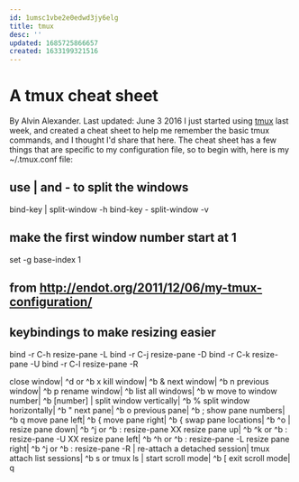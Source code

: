 ```yaml
---
id: 1umsc1vbe2e0edwd3jy6elg
title: tmux
desc: ''
updated: 1685725866657
created: 1633199321516
---
```


# A tmux cheat sheet

By Alvin Alexander. Last updated: June 3 2016
I just started using [tmux](http://tmux.sourceforge.net/) last week, and
created a cheat sheet to help me remember the basic tmux commands, and I
thought I'd share that here.
The cheat sheet has a few things that are specific to my configuration file,
so to begin with, here is my ~/.tmux.conf file:

## use | and - to split the windows

bind-key | split-window -h
bind-key - split-window -v

## make the first window number start at 1

set -g base-index 1

## from http://endot.org/2011/12/06/my-tmux-configuration/

## keybindings to make resizing easier

bind -r C-h resize-pane -L
bind -r C-j resize-pane -D
bind -r C-k resize-pane -U
bind -r C-l resize-pane -R

close window| ^d or ^b x
kill window| ^b &
next window| ^b n
previous window| ^b p
rename window| ^b
list all windows| ^b w
move to window number| ^b [number]
| split window vertically| ^b %
split window horizontally| ^b "
next pane| ^b o
previous pane| ^b ;
show pane numbers| ^b q
move pane left| ^b {
move pane right| ^b {
swap pane locations| ^b ^o
| resize pane down| ^b ^j or ^b : resize-pane XX
resize pane up| ^b ^k or ^b : resize-pane -U XX
resize pane left| ^b ^h or ^b : resize-pane -L
resize pane right| ^b ^j or ^b : resize-pane -R
| re-attach a detached session| tmux attach
list sessions| ^b s or tmux ls
| start scroll mode| ^b [
exit scroll mode| q
